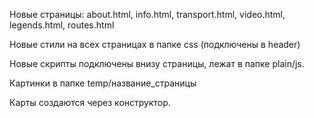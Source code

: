 Новые страницы: about.html, info.html, transport.html, video.html, legends.html, routes.html

Новые стили на всех страницах в папке css (подключены в header)

Новые скрипты подключены внизу страницы, лежат в папке plain/js.

Картинки в папке temp/название_страницы

Карты создаются через конструктор.
